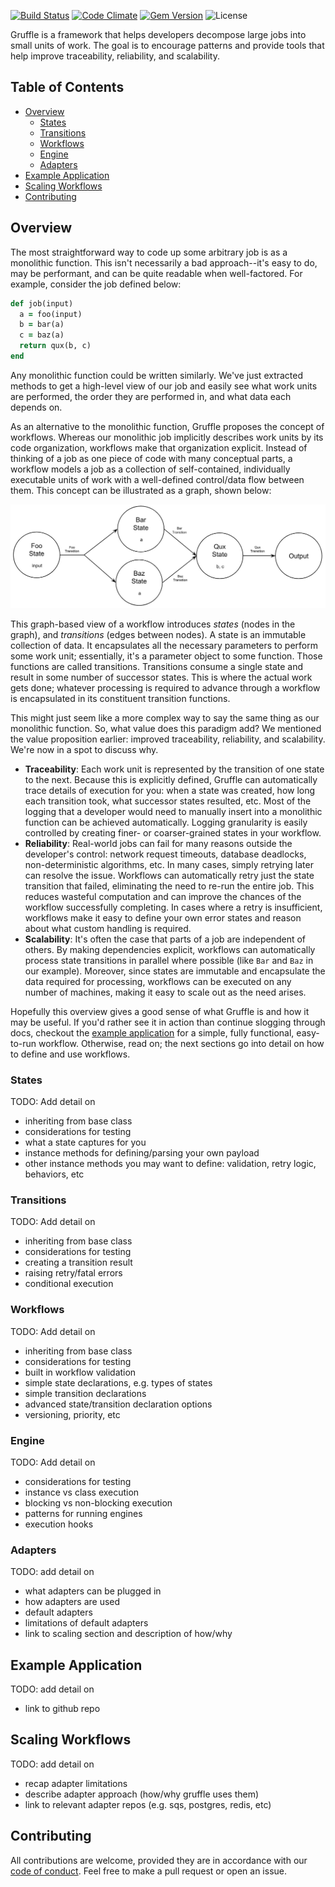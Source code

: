 [![Build Status](https://api.travis-ci.org/philipce/gruffle.svg?branch=master)](http://travis-ci.org/philipce/gruffle.svg)
[![Code Climate](https://codeclimate.com/github/philipce/gruffle.svg)](https://codeclimate.com/github/philipce/gruffle.svg)
[![Gem Version](https://badge.fury.io/rb/gruffle.svg)](https://badge.fury.io/rb/gruffle)
![License](https://img.shields.io/github/license/philipce/gruffle)

Gruffle is a framework that helps developers decompose large jobs into small units of work. The goal is to encourage patterns and provide tools that help improve traceability, reliability, and scalability.

## Table of Contents

- [Overview](#overview)
    - [States](#states)
    - [Transitions](#transitions)
    - [Workflows](#workflows)
    - [Engine](#engine)
    - [Adapters](#adapters)
- [Example Application](#example-application)    
- [Scaling Workflows](#scaling-workflows)
- [Contributing](#contributing)

## Overview

The most straightforward way to code up some arbitrary job is as a monolithic function. This isn't necessarily a bad approach--it's easy to do, may be performant, and can be quite readable when well-factored. For example, consider the job defined below:

```ruby
def job(input)
  a = foo(input)
  b = bar(a)
  c = baz(a)
  return qux(b, c)
end
```

Any monolithic function could be written similarly. We've just extracted methods to get a high-level view of our job and easily see what work units are performed, the order they are performed in, and what data each depends on.

As an alternative to the monolithic function, Gruffle proposes the concept of workflows. Whereas our monolithic job implicitly describes work units by its code organization, workflows make that organization explicit. Instead of thinking of a job as one piece of code with many conceptual parts, a workflow models a job as a collection of self-contained, individually executable units of work with a well-defined control/data flow between them. This concept can be illustrated as a graph, shown below:

![workflow](docs/workflow.jpg)  

This graph-based view of a workflow introduces _states_ (nodes in the graph), and _transitions_ (edges between nodes). A state is an immutable collection of data. It encapsulates all the necessary parameters to perform some work unit; essentially, it's a parameter object to some function. Those functions are called transitions. Transitions consume a single state and result in some number of successor states. This is where the actual work gets done; whatever processing is required to advance through a workflow is encapsulated in its constituent transition functions.

This might just seem like a more complex way to say the same thing as our monolithic function. So, what value does this paradigm add? We mentioned the value proposition earlier: improved traceability, reliability, and scalability. We're now in a spot to discuss why.
- **Traceability**: Each work unit is represented by the transition of one state to the next. Because this is explicitly defined, Gruffle can automatically trace details of execution for you: when a state was created, how long each transition took, what successor states resulted, etc. Most of the logging that a developer would need to manually insert into a monolithic function can be achieved automatically. Logging granularity is easily controlled by creating finer- or coarser-grained states in your workflow.
- **Reliability**: Real-world jobs can fail for many reasons outside the developer's control: network request timeouts, database deadlocks, non-deterministic algorithms, etc. In many cases, simply retrying later can resolve the issue. Workflows can automatically retry just the state transition that failed, eliminating the need to re-run the entire job. This reduces wasteful computation and can improve the chances of the workflow successfully completing. In cases where a retry is insufficient, workflows make it easy to define your own error states and reason about what custom handling is required.
- **Scalability**: It's often the case that parts of a job are independent of others. By making dependencies explicit, workflows can automatically process state transitions in parallel where possible (like `Bar` and `Baz` in our example). Moreover, since states are immutable and encapsulate the data required for processing, workflows can be executed on any number of machines, making it easy to scale out as the need arises.

Hopefully this overview gives a good sense of what Gruffle is and how it may be useful. If you'd rather see it in action than continue slogging through docs, checkout the [example application](#example-application) for a simple, fully functional, easy-to-run workflow. Otherwise, read on; the next sections go into detail on how to define and use workflows. 

### States

TODO: Add detail on
- inheriting from base class
- considerations for testing
- what a state captures for you
- instance methods for defining/parsing your own payload
- other instance methods you may want to define: validation, retry logic, behaviors, etc

### Transitions

TODO: Add detail on
- inheriting from base class
- considerations for testing
- creating a transition result
- raising retry/fatal errors
- conditional execution

### Workflows

TODO: Add detail on
- inheriting from base class
- considerations for testing
- built in workflow validation
- simple state declarations, e.g. types of states
- simple transition declarations
- advanced state/transition declaration options
- versioning, priority, etc

### Engine

TODO: Add detail on
- considerations for testing
- instance vs class execution
- blocking vs non-blocking execution
- patterns for running engines
- execution hooks

### Adapters

TODO: add detail on
- what adapters can be plugged in
- how adapters are used
- default adapters
- limitations of default adapters
- link to scaling section and description of how/why

## Example Application

TODO: add detail on
- link to github repo

## Scaling Workflows

TODO: add detail on
- recap adapter limitations
- describe adapter approach (how/why gruffle uses them)
- link to relevant adapter repos (e.g. sqs, postgres, redis, etc)

## Contributing

All contributions are welcome, provided they are in accordance with our [code of conduct](CODE_OF_CONDUCT.md). Feel free to make a pull request or open an issue.